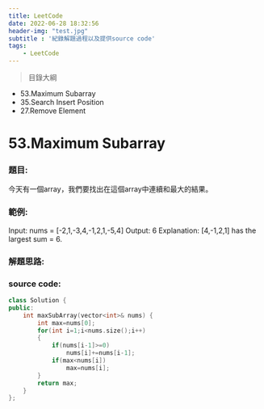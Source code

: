 ```yaml
---
title: LeetCode
date: 2022-06-28 18:32:56
header-img: "test.jpg"
subtitle : '紀錄解題過程以及提供source code'
tags:
    - LeetCode
---
```

> 目錄大綱
* 53.Maximum Subarray
* 35.Search Insert Position
* 27.Remove Element

# 53.Maximum Subarray

### 題目:
今天有一個array，我們要找出在這個array中連續和最大的結果。
### 範例:
Input: nums = [-2,1,-3,4,-1,2,1,-5,4]
Output: 6
Explanation: [4,-1,2,1] has the largest sum = 6.

### 解題思路:

### source code:
```c++
class Solution {
public:
    int maxSubArray(vector<int>& nums) {
        int max=nums[0];
        for(int i=1;i<nums.size();i++)
        {
            if(nums[i-1]>=0)
                nums[i]+=nums[i-1];
            if(max<nums[i])
                max=nums[i];
        }
        return max;
    }
};
```